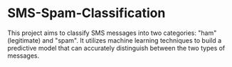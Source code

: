 # SMS-Spam-Classification
This project aims to classify SMS messages into two categories: "ham" (legitimate) and "spam". It utilizes machine learning techniques to build a predictive model that can accurately distinguish between the two types of messages.
